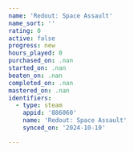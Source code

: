 ```yaml
---
name: 'Redout: Space Assault'
name_sort: ''
rating: 0
active: false
progress: new
hours_played: 0
purchased_on: .nan
started_on: .nan
beaten_on: .nan
completed_on: .nan
mastered_on: .nan
identifiers:
  - type: steam
    appid: '886060'
    name: 'Redout: Space Assault'
    synced_on: '2024-10-10'

---
```

